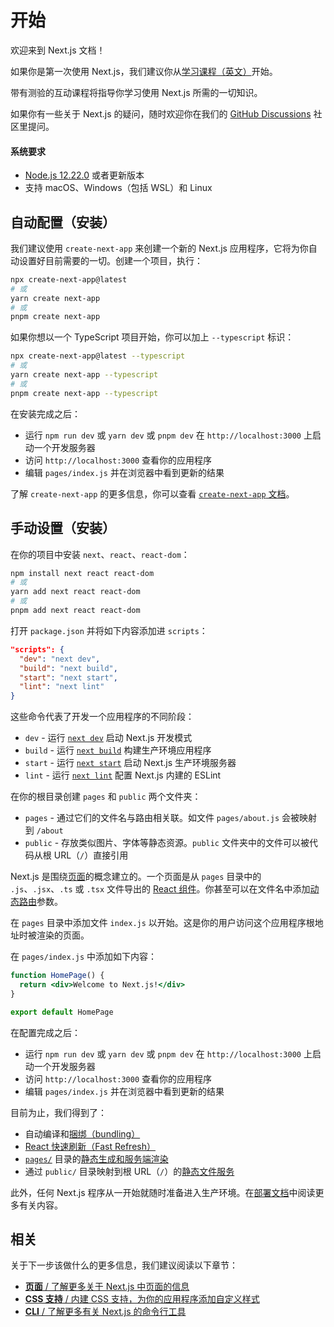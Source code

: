 # 开始

欢迎来到 Next.js 文档！

如果你是第一次使用 Next.js，我们建议你从[学习课程（英文）](https://nextjs.org/learn/basics/create-nextjs-app)开始。

带有测验的互动课程将指导你学习使用 Next.js 所需的一切知识。

如果你有一些关于 Next.js 的疑问，随时欢迎你在我们的 [GitHub Discussions](https://github.com/vercel/next.js/discussions) 社区里提问。

#### 系统要求

- [Node.js 12.22.0](https://nodejs.org/) 或者更新版本
- 支持 macOS、Windows（包括 WSL）和 Linux

## 自动配置（安装）

我们建议使用 `create-next-app` 来创建一个新的 Next.js 应用程序，它将为你自动设置好目前需要的一切。创建一个项目，执行：

```bash
npx create-next-app@latest
# 或
yarn create next-app
# 或
pnpm create next-app
```

如果你想以一个 TypeScript 项目开始，你可以加上 `--typescript` 标识：

```bash
npx create-next-app@latest --typescript
# 或
yarn create next-app --typescript
# 或
pnpm create next-app --typescript
```

在安装完成之后：

- 运行 `npm run dev` 或 `yarn dev` 或 `pnpm dev` 在 `http://localhost:3000` 上启动一个开发服务器
- 访问 `http://localhost:3000` 查看你的应用程序
- 编辑 `pages/index.js` 并在浏览器中看到更新的结果

了解 `create-next-app` 的更多信息，你可以查看 [`create-next-app` 文档](/docs/api-reference/create-next-app)。

## 手动设置（安装）

在你的项目中安装 `next`、`react`、`react-dom`：

```bash
npm install next react react-dom
# 或
yarn add next react react-dom
# 或
pnpm add next react react-dom
```

打开 `package.json` 并将如下内容添加进 `scripts`：

```json
"scripts": {
  "dev": "next dev",
  "build": "next build",
  "start": "next start",
  "lint": "next lint"
}
```

这些命令代表了开发一个应用程序的不同阶段：

- `dev` - 运行 [`next dev`](/docs/api-reference/cli#development) 启动 Next.js 开发模式
- `build` - 运行 [`next build`](/docs/api-reference/cli#build) 构建生产环境应用程序
- `start` - 运行 [`next start`](/docs/api-reference/cli#production) 启动 Next.js 生产环境服务器
- `lint` - 运行 [`next lint`](/docs/api-reference/cli#lint) 配置 Next.js 内建的 ESLint

在你的根目录创建 `pages` 和 `public` 两个文件夹：

- `pages` - 通过它们的文件名与路由相关联。如文件 `pages/about.js` 会被映射到 `/about`
- `public` - 存放类似图片、字体等静态资源。`public` 文件夹中的文件可以被代码从根 URL（`/`）直接引用

Next.js 是围绕[页面](/docs/basic-features/pages)的概念建立的。一个页面是从 `pages` 目录中的 `.js`、`.jsx`、`.ts` 或 `.tsx` 文件导出的 [React 组件](https://reactjs.org/docs/components-and-props.html)。你甚至可以在文件名中添加[动态路由](/docs/routing/dynamic-routes)参数。

在 `pages` 目录中添加文件 `index.js` 以开始。这是你的用户访问这个应用程序根地址时被渲染的页面。

在 `pages/index.js` 中添加如下内容：

```jsx
function HomePage() {
  return <div>Welcome to Next.js!</div>
}

export default HomePage
```

在配置完成之后：

- 运行 `npm run dev` 或 `yarn dev` 或 `pnpm dev` 在 `http://localhost:3000` 上启动一个开发服务器
- 访问 `http://localhost:3000` 查看你的应用程序
- 编辑 `pages/index.js` 并在浏览器中看到更新的结果

目前为止，我们得到了：

- 自动编译和[捆绑（bundling）](/docs/advanced-features/compiler)
- [React 快速刷新（Fast Refresh）](https://nextjs.org/blog/next-9-4#fast-refresh)
- [`pages/`](/docs/basic-features/pages) 目录的[静态生成和服务端渲染](/docs/basic-features/data-fetching/overview)
- 通过 `public/` 目录映射到根 URL（`/`）的[静态文件服务](/docs/basic-features/static-file-serving)

此外，任何 Next.js 程序从一开始就随时准备进入生产环境。在[部署文档](/docs/deployment)中阅读更多有关内容。

## 相关

关于下一步该做什么的更多信息，我们建议阅读以下章节：

- [**页面** / 了解更多关于 Next.js 中页面的信息](/docs/basic-features/pages)
- [**CSS 支持** / 内建 CSS 支持，为你的应用程序添加自定义样式](/docs/basic-features/built-in-css-support)
- [**CLI** / 了解更多有关 Next.js 的命令行工具](/docs/api-reference/cli)

